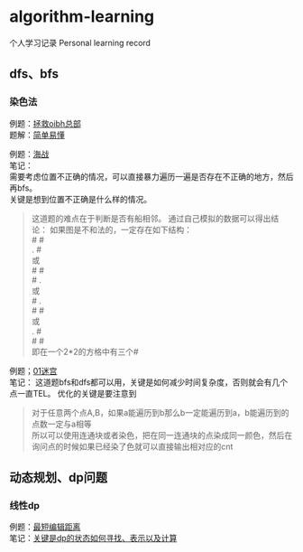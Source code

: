 # algorithm-learning
个人学习记录  Personal learning record

## dfs、bfs

### 染色法
例题：[拯救oibh总部](https://www.luogu.com.cn/problem/P1506)  
题解：[简单易懂](https://www.luogu.com.cn/blog/mengxindeboke/solution-p1506)

例题：[海战](https://www.luogu.com.cn/problem/P1331)   
笔记：   
需要考虑位置不正确的情况，可以直接暴力遍历一遍是否存在不正确的地方，然后再bfs。   
关键是想到位置不正确是什么样的情况。  
>这道题的难点在于判断是否有船相邻。
>通过自己模拟的数据可以得出结论： 
>如果图是不和法的，一定存在如下结构：  
>\# #   
>. #  
>或  
>\# #  
>\# .  
>或  
>\# .  
>\# #  
>或  
>. #  
>\# #  
>即在一个2*2的方格中有三个#

例题；[01迷宫](https://www.luogu.com.cn/problem/P1141)   
笔记：
这道题bfs和dfs都可以用，关键是如何减少时间复杂度，否则就会有几个点一直TEL。
优化的关键是要注意到   
>对于任意两个点A,B，如果a能遍历到b那么b一定能遍历到a，b能遍历到的点数一定与a相等  
所以可以使用连通块或者染色，把在同一连通块的点染成同一颜色，然后在询问点的时候如果已经染了色就可以直接输出相对应的cnt 


## 动态规划、dp问题    
### 线性dp     
例题：[最短编辑距离](https://www.acwing.com/problem/content/904/)   
笔记：[关键是dp的状态如何寻找、表示以及计算](https://www.acwing.com/activity/content/code/content/6891274/)      
